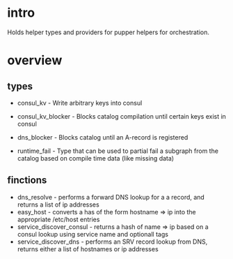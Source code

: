 # intro

Holds helper types and providers for pupper helpers for orchestration.

# overview

## types

* consul\_kv - Write arbitrary keys into consul
* consul\_kv\_blocker - Blocks catalog compilation until certain keys exist in consul

* dns\_blocker - Blocks catalog until an A-record is registered
* runtime\_fail - Type that can be used to partial fail a subgraph from the catalog based on compile time data (like missing data)

## finctions

* dns\_resolve - performs a forward DNS lookup for a a record, and returns a list of ip addresses
* easy\_host - converts a has of the form hostname => ip into the appropriate /etc/host entries
* service\_discover\_consul - returns a hash of name => ip based on a consul lookup using service name and optionall tags
* service\_discover\_dns - performs an SRV record lookup from DNS, returns either a list of hostnames or ip addresses
